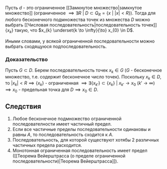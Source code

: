 Пусть $d$ - это ограниченное [[Замкнутое множество|замкнутое множество]] (ограниченное $\implies \exists R \ | \ D \subset Q_{R}=\{ x \ | \ |x| < R \}$). Тогда для любого бесконечного подмножества точек из множества $D$ можно выбрать [[Числовая последовательность|последовательность точек]] $\{ x_{k} \}$ такую, что $x_{k} \underset{k \to \infty}{\to} x_{0} \in D$.

Иными словами, у всякой ограниченной последовательности можно выбрать сходящуюся подпоследовательность.
### Доказательство
Пусть $G \subset D$. Берем последовательность точек $x_{k} \in G$ ($G$ - бесконечное множество, т.е. содержит бесконечное число точек). Поскольку $x_{k} \in D$, то $|x_{k}| < R \implies \{ x_{k} \}$ - ограниченная $\implies \exists \{ x_{k'} \} \subset \{ x_{k} \} \ | \ x_{k'} \to x_{0} \ (k' \to \infty) \implies x_{0}$ - предельная точка для $D \implies x_{0} \in D$.
## Следствия
1) Любое бесконечное подмножество ограниченной последователности имеет частичный предел.
2) Если все частичные пределы последовательности одинаковы и равны $A$, то последовательность сходится к $A$.
3) Последовательность, для которой существуют хотябы 2 различных частичных предела расходится.
4) Монотонная ограниченная последовательность имеет предел ([[Теорема Вейерштрасса (о пределе ограниченной последовательности)|Теорема Вейерштрасса]]).